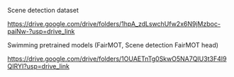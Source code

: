 Scene detection dataset

https://drive.google.com/drive/folders/1hpA_zdLswchUfw2x6N9jMzboc-paiNw-?usp=drive_link

Swimming pretrained models (FairMOT, Scene detection FairMOT head)

https://drive.google.com/drive/folders/1OUAETnTg0SkwO5NA7QIU3t3F4I9QIRYI?usp=drive_link
